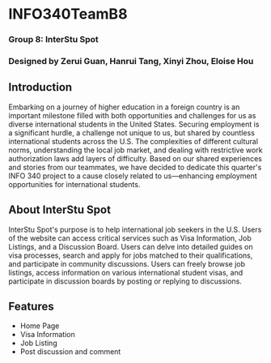 # INFO340TeamB8
### Group 8: InterStu Spot
### Designed by Zerui Guan, Hanrui Tang, Xinyi Zhou, Eloise Hou
## Introduction
Embarking on a journey of higher education in a foreign country is an important milestone filled with both opportunities and challenges for us as diverse international students in the United States. Securing employment is a significant hurdle, a challenge not unique to us, but shared by countless international students across the U.S. The complexities of different cultural norms, understanding the local job market, and dealing with restrictive work authorization laws add layers of difficulty. Based on our shared experiences and stories from our teammates, we have decided to dedicate this quarter's INFO 340 project to a cause closely related to us—enhancing employment opportunities for international students.

## About InterStu Spot

InterStu Spot's purpose is to help international job seekers in the U.S. Users of the website can access critical services such as Visa Information, Job Listings, and a Discussion Board. Users can delve into detailed guides on visa processes, search and apply for jobs matched to their qualifications, and participate in community discussions. Users can freely browse job listings, access information on various international student visas, and participate in discussion boards by posting or replying to discussions.

## Features

* Home Page
* Visa Information
* Job Listing
* Post discussion and comment 



